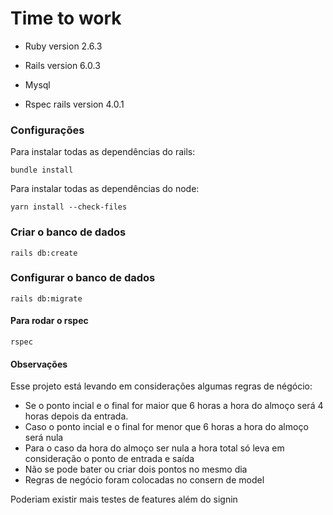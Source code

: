 # Time to work 

* Ruby version 2.6.3

* Rails version 6.0.3

* Mysql

* Rspec rails version 4.0.1

### Configurações

Para instalar todas as dependências do rails:

```
bundle install
```
Para instalar todas as dependências do node:

```
yarn install --check-files
```

### Criar o banco de dados

```
rails db:create
```

### Configurar o banco de dados

```
rails db:migrate
```

#### Para rodar o rspec 

```
rspec
```

#### Observações 

Esse projeto está levando em considerações algumas regras de négócio: 

* Se o ponto incial e o final for maior que 6 horas a hora do almoço será 4 horas depois da entrada.
* Caso  o ponto incial e o final for menor que 6 horas a hora do almoço será nula
* Para o caso da hora do almoço ser nula a hora total só leva em consideração o ponto de entrada e saída
* Não se pode bater ou criar dois pontos no mesmo dia
* Regras de negócio foram colocadas no consern de model

Poderiam existir mais testes de features além do signin 
 